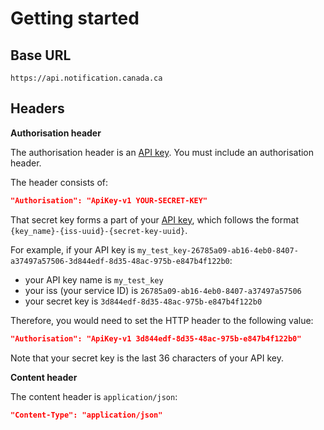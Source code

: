 # Getting started

## Base URL

```
https://api.notification.canada.ca
```
## Headers

**Authorisation header**

The authorisation header is an [API key](keys.md). You must include an authorisation header.

The header consists of:

```json
"Authorisation": "ApiKey-v1 YOUR-SECRET-KEY"
```

That secret key forms a part of your [API key](keys.md), which follows the format `{key_name}-{iss-uuid}-{secret-key-uuid}`.

For example, if your API key is
`my_test_key-26785a09-ab16-4eb0-8407-a37497a57506-3d844edf-8d35-48ac-975b-e847b4f122b0`:

* your API key name is `my_test_key`
* your iss (your service ID) is `26785a09-ab16-4eb0-8407-a37497a57506`
* your secret key is `3d844edf-8d35-48ac-975b-e847b4f122b0`

Therefore, you would need to set the HTTP header to the following value:

```json
"Authorisation": "ApiKey-v1 3d844edf-8d35-48ac-975b-e847b4f122b0"
```

Note that your secret key is the last 36 characters of your API key.

**Content header**

The content header is `application/json`:

```json
"Content-Type": "application/json"
```
